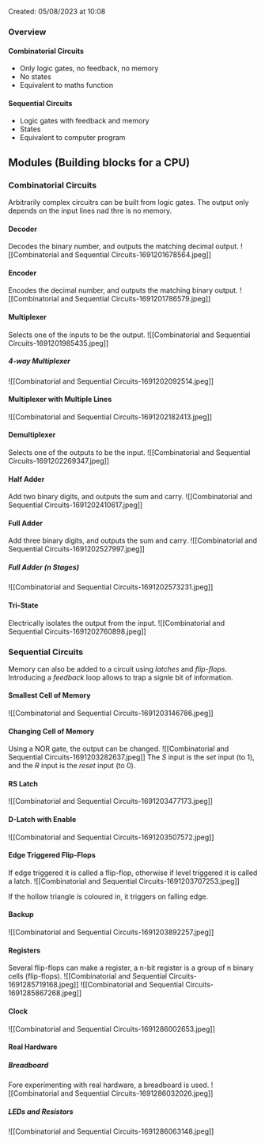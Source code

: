 Created: 05/08/2023 at 10:08

### Overview
#### Combinatorial Circuits
- Only logic gates, no feedback, no memory
- No states
- Equivalent to maths function

#### Sequential Circuits
- Logic gates with feedback and memory
- States
- Equivalent to computer program

## Modules (Building blocks for a CPU)
### Combinatorial Circuits
Arbitrarily complex circuitrs can be built from logic gates.
The output only depends on the input lines nad thre is no memory.
#### Decoder
Decodes the binary number, and outputs the matching decimal output.
![[Combinatorial and Sequential Circuits-1691201678564.jpeg]]

#### Encoder
Encodes the decimal number, and outputs the matching binary output.
![[Combinatorial and Sequential Circuits-1691201786579.jpeg]]

#### Multiplexer
Selects one of the inputs to be the output.
![[Combinatorial and Sequential Circuits-1691201985435.jpeg]]

##### 4-way Multiplexer
![[Combinatorial and Sequential Circuits-1691202092514.jpeg]]

#### Multiplexer with Multiple Lines
![[Combinatorial and Sequential Circuits-1691202182413.jpeg]]

#### Demultiplexer
Selects one of the outputs to be the input.
![[Combinatorial and Sequential Circuits-1691202269347.jpeg]]

#### Half Adder
Add two binary digits, and outputs the sum and carry.
![[Combinatorial and Sequential Circuits-1691202410617.jpeg]]

#### Full Adder
Add three binary digits, and outputs the sum and carry.
![[Combinatorial and Sequential Circuits-1691202527997.jpeg]]

##### Full Adder (n Stages)
![[Combinatorial and Sequential Circuits-1691202573231.jpeg]]

#### Tri-State
Electrically isolates the output from the input.
![[Combinatorial and Sequential Circuits-1691202760898.jpeg]]

### Sequential Circuits
Memory can also be added to a circuit using *latches* and *flip-flops*.
Introducing a *feedback* loop allows to trap a signle bit of information.

#### Smallest Cell of Memory
![[Combinatorial and Sequential Circuits-1691203146786.jpeg]]

#### Changing Cell of Memory
Using a NOR gate, the output can be changed.
![[Combinatorial and Sequential Circuits-1691203282637.jpeg]]
The $S$ input is the *set* input (to 1), and the $R$ input is the *reset* input (to 0).

#### RS Latch
![[Combinatorial and Sequential Circuits-1691203477173.jpeg]]

#### D-Latch with Enable
![[Combinatorial and Sequential Circuits-1691203507572.jpeg]]

#### Edge Triggered Flip-Flops
If edge triggered it is called a flip-flop, otherwise if level triggered it is called a latch.
![[Combinatorial and Sequential Circuits-1691203707253.jpeg]]

If the hollow triangle is coloured in, it triggers on falling edge.

#### Backup
![[Combinatorial and Sequential Circuits-1691203892257.jpeg]]

#### Registers
Several flip-flops can make a register, a n-bit register is a group of n binary cells (flip-flops).
![[Combinatorial and Sequential Circuits-1691285719168.jpeg]]
![[Combinatorial and Sequential Circuits-1691285867268.jpeg]]

#### Clock
![[Combinatorial and Sequential Circuits-1691286002653.jpeg]]

#### Real Hardware
##### Breadboard
Fore experimenting with real hardware, a breadboard is used.
![[Combinatorial and Sequential Circuits-1691286032026.jpeg]]

##### LEDs and Resistors
![[Combinatorial and Sequential Circuits-1691286063148.jpeg]]